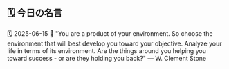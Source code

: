 ## 🗓️ 今日の名言

<!--START_SECTION:quote-->
🗓️ 2025-06-15
💬 "You are a product of your environment. So choose the environment that will best develop you toward your objective. Analyze your life in terms of its environment. Are the things around you helping you toward success - or are they holding you back?" — W. Clement Stone
<!--END_SECTION:quote-->
